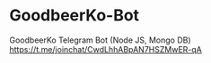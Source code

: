 # GoodbeerKo-Bot
GoodbeerKo Telegram Bot (Node JS, Mongo DB) https://t.me/joinchat/CwdLhhABpAN7HSZMwER-qA
